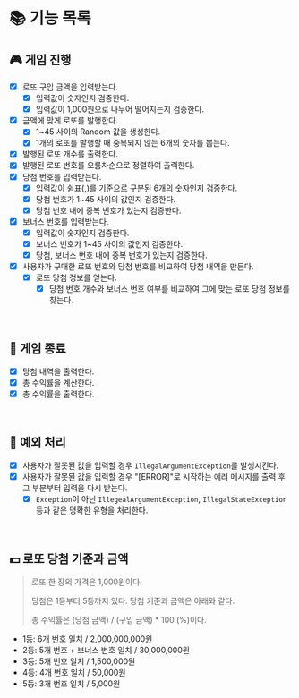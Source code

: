 # 📚 기능 목록
## 🎮 게임 진행
- [x] 로또 구입 금액을 입력받는다.
  - [x] 입력값이 숫자인지 검증한다.
  - [x] 입력값이 1,000원으로 나누어 떨어지는지 검증한다.
- [x] 금액에 맞게 로또를 발행한다.
  - [x] 1~45 사이의 Random 값을 생성한다.
  - [x] 1개의 로또를 발행할 때 중복되지 않는 6개의 숫자를 뽑는다.
- [x] 발행된 로또 개수를 출력한다.
- [x] 발행된 로또 번호를 오름차순으로 정렬하여 출력한다.
- [x] 당첨 번호를 입력받는다.
  - [x] 입력값이 쉼표(,)를 기준으로 구분된 6개의 숫자인지 검증한다.
  - [x] 당첨 번호가 1~45 사이의 값인지 검증한다.
  - [x] 당첨 번호 내에 중복 번호가 있는지 검증한다.
- [x] 보너스 번호를 입력받는다.
  - [x] 입력값이 숫자인지 검증한다.
  - [x] 보너스 번호가 1~45 사이의 값인지 검증한다.
  - [x] 당첨, 보너스 번호 내에 중복 번호가 있는지 검증한다.
- [x] 사용자가 구매한 로또 번호와 당첨 번호를 비교하여 당첨 내역을 만든다.
  - [x] 로또 당첨 정보를 얻는다.
    - [x] 당첨 번호 개수와 보너스 번호 여부를 비교하여 그에 맞는 로또 당첨 정보를 찾는다.
</br>

## 📝 게임 종료
- [x] 당첨 내역을 출력한다.
- [x] 총 수익률을 계산한다.
- [x] 총 수익률을 출력한다.
</br>

## 🚫 예외 처리
- [x] 사용자가 잘못된 값을 입력할 경우 `IllegalArgumentException`를 발생시킨다.
- [x] 사용자가 잘못된 값을 입력할 경우 "[ERROR]"로 시작하는 에러 메시지를 출력 후 그 부분부터 입력을 다시 받는다.
  - [x] `Exception`이 아닌 `IllegealArgumentException`, `IllegalStateException`등과 같은 명확한 유형을 처리한다.
</br>

## 💵 로또 당첨 기준과 금액
> 로또 한 장의 가격은 1,000원이다.
> 
> 당첨은 1등부터 5등까지 있다. 당첨 기준과 금액은 아래와 같다.
> 
> 총 수익률은 (당첨 금액) / (구입 금액) * 100 (%)이다.

- 1등: 6개 번호 일치 / 2,000,000,000원
- 2등: 5개 번호 + 보너스 번호 일치 / 30,000,000원
- 3등: 5개 번호 일치 / 1,500,000원
- 4등: 4개 번호 일치 / 50,000원
- 5등: 3개 번호 일치 / 5,000원

